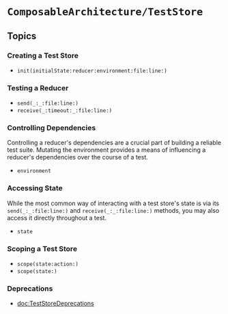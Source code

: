 # ``ComposableArchitecture/TestStore``

## Topics

### Creating a Test Store

- ``init(initialState:reducer:environment:file:line:)``

### Testing a Reducer

- ``send(_:_:file:line:)``
- ``receive(_:timeout:_:file:line:)``

### Controlling Dependencies

Controlling a reducer's dependencies are a crucial part of building a reliable test suite. Mutating the environment provides a means of influencing a reducer's dependencies over the course of a test.

- ``environment``

### Accessing State

While the most common way of interacting with a test store's state is via its ``send(_:_:file:line:)`` and ``receive(_:_:file:line:)`` methods, you may also access it directly throughout a test.

- ``state``

### Scoping a Test Store

- ``scope(state:action:)``
- ``scope(state:)``

### Deprecations

- <doc:TestStoreDeprecations>
